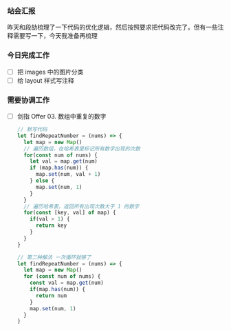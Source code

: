 ### 站会汇报

昨天和段劼梳理了一下代码的优化逻辑，然后按照要求把代码改完了。但有一些注释需要写一下，今天我准备再梳理

### 今日完成工作

- [ ] 把 images 中的图片分类
- [ ] 给 layout 样式写注释

### 需要协调工作

- [ ] 剑指 Offer 03. 数组中重复的数字

  ```ts
  // 默写代码
  let findRepeatNumber = (nums) => {
    let map = new Map()
    // 遍历数组，在哈希表里标记所有数字出现的次数
    for(const num of nums) {
      let val = map.get(num)
      if (map.has(num)) {
        map.set(num, val + 1)
      } else {
        map.set(num, 1)
      }
    }
    // 遍历哈希表，返回所有出现次数大于 1 的数字
    for(const [key, val] of map) {
      if(val > 1) {
        return key
      }
    }
  } 
  ```

  ```ts
  // 第二种解法 一次循环就够了
  let findRepeatNumber = (nums) => {
    let map = new Map()
    for (const num of nums) {
      const val = map.get(num)
      if(map.has(num)) {
        return num
      }
      map.set(num, 1)
    }
  }
  ```

  

​		

